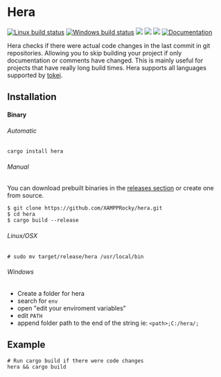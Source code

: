# Hera
[![Linux build status](https://img.shields.io/travis/XAMPPRocky/hera.svg?branch=master)](https://travis-ci.org/XAMPPRocky/hera)
[![Windows build status](https://ci.appveyor.com/api/projects/status/github/XAMPPRocky/hera?svg=true)](https://ci.appveyor.com/project/XAMPPRocky/hera)
[![](https://img.shields.io/crates/d/hera.svg)](https://crates.io/crates/hera)
[![](https://img.shields.io/github/issues-raw/XAMPPRocky/hera.svg)](https://github.com/XAMPPRocky/hera/issues)
[![](https://tokei.rs/b1/github/XAMPPRocky/hera?category=code)](https://github.com/XAMPPRocky/hera)
[![Documentation](https://docs.rs/hera/badge.svg)](https://docs.rs/hera/)

Hera checks if there were actual code changes in the last commit in git
repositories. Allowing you to skip building your project if only documentation
or comments have changed.  This is mainly useful for projects that have really
long build times. Hera supports all languages supported by [tokei].

## Installation

#### Binary

###### Automatic
```
cargo install hera
```

###### Manual
You can download prebuilt binaries in the [releases section] or create one
from source.

```shell
$ git clone https://github.com/XAMPPRocky/hera.git
$ cd hera
$ cargo build --release
```
###### Linux/OSX
```
# sudo mv target/release/hera /usr/local/bin
```
###### Windows
- Create a folder for hera
- search for `env`
- open "edit your enviroment variables"
- edit `PATH`
- append folder path to the end of the string ie: `<path>;C:/hera/;`

## Example

```
# Run cargo build if there were code changes
hera && cargo build
```

[releases section]: https://github.com/XAMPPRocky/hera/releases
[tokei]: https://github.com/XAMPPRocky/tokei

